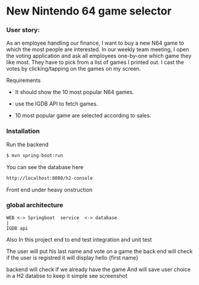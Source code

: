 # New Nintendo 64 game selector


### User story:

As an employee handling our finance, I want to buy a new N64 game to which the most people are interested. In our weekly team meeting, I open the voting application and ask all employees one-by-one which game they like most. They have to pick from a list of games I printed out. I cast the votes by clicking/tapping on the games on my screen.

Requirements
* It should show the 10 most popular N64 games.

* use the IGDB API to fetch games.
* 10 most popular game are selected according to sales.



### Installation

Run the backend 

```sh
$ mvn spring-boot:run
```

You can see the database here 

```sh
http://localhost:8080/h2-console
```

Front end under heavy onstruction


### global architecture 
```
WEB <-> Springboot  service  <-> database 
|
IGDB api 
```


Also In this project end to end test integration and unit test


The user will put his last name and vote on a game 
the back end will check if the user is registred it will display hello {first name}

backend will check if we already have the game
And will save user choice in a H2 databse to keep it simple 
see screenshot 
